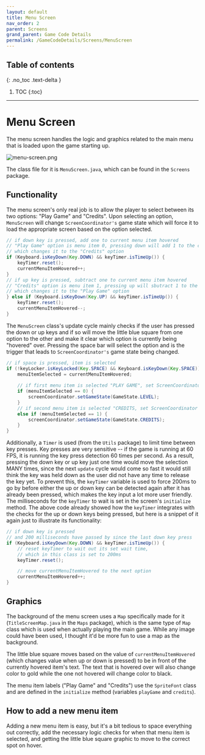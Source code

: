 ```yaml
---
layout: default
title: Menu Screen
nav_order: 2
parent: Screens
grand_parent: Game Code Details
permalink: /GameCodeDetails/Screens/MenuScreen
---
```


## Table of contents
{: .no_toc .text-delta }

1. TOC
{:toc}

---

# Menu Screen

The menu screen handles the logic and graphics related to the main menu that is loaded upon the game starting up.

![menu-screen.png](../../../assets/images/menu-screen.png)

The class file for it is `MenuScreen.java`, which can be found in the `Screens` package.

## Functionality

The menu screen's only real job is to allow the player to select between its two options: "Play Game" and "Credits".
Upon selecting an option, `MenuScreen` will change `ScreenCoordinator's` game state which will force it to load the appropriate screen based on the option selected.

```java
// if down key is pressed, add one to current menu item hovered
// "Play Game" option is menu item 0, pressing down will add 1 to the current menu item hovered, 
// which changes it to the "Credits" option
if (Keyboard.isKeyDown(Key.DOWN) && keyTimer.isTimeUp()) {
    keyTimer.reset();
    currentMenuItemHovered++;
}
// if up key is pressed, subtract one to current menu item hovered
// "Credits" option is menu item 1, pressing up will sbutract 1 to the current menu item hovered, 
// which changes it to the "Play Game" option
} else if (Keyboard.isKeyDown(Key.UP) && keyTimer.isTimeUp()) {
    keyTimer.reset();
    currentMenuItemHovered--;
}
```

The `MenuScreen` class's update cycle mainly checks if the user has pressed the down or up keys and if so will move the little blue square from one
option to the other and make it clear which option is currently being "hovered" over. Pressing the space bar will select the option and is the trigger
that leads to `ScreenCoordinator's` game state being changed.

```java
// if space is pressed, item is selected
if (!keyLocker.isKeyLocked(Key.SPACE) && Keyboard.isKeyDown(Key.SPACE)) {
    menuItemSelected = currentMenuItemHovered;
    
    // if first menu item is selected "PLAY GAME", set ScreenCoordinator game state to LEVEL
    if (menuItemSelected == 0) {
        screenCoordinator.setGameState(GameState.LEVEL);
    }
    // if second menu item is selected "CREDITS, set ScreenCoordinator game state to CREDITS
    else if (menuItemSelected == 1) {
        screenCoordinator.setGameState(GameState.CREDITS);
    }
}
```

Additionally, a `Timer` is used (from the `Utils` package) to limit time between key presses.
Key presses are very sensitive -- if the game is running at 60 FPS, it is running the key press detection 60 times per second.
As a result, pressing the down key or up key just one time would move the selection MANY times, since the next `update` cycle would come so fast it would still think the key was held down as the user did not have any time to release the key yet. 
To prevent this, the `keyTimer` variable is used to force 200ms to go by before either the up or down key can be detected again after it has already been pressed, which makes the key input a lot more user friendly.
The milliseconds for the `keyTimer` to wait is set in the screen's `initialize` method. 
The above code already showed how the `keyTimer` integrates with the checks for the up or down keys being pressed, but here is a snippet of it again just to illustrate its functionality:

```java
// if down key is pressed 
// and 200 milliseconds have passed by since the last down key press
if (Keyboard.isKeyDown(Key.DOWN) && keyTimer.isTimeUp()) {
    // reset keyTimer to wait out its set wait time,
    // which in this class is set to 200ms
    keyTimer.reset(); 

    // move currentMenuItemHovered to the next option
    currentMenuItemHovered++;
}
```

## Graphics

The background of the menu screen uses a `Map` specifically made for it (`TitleScreenMap.java` in the `Maps` package), which is the same type of `Map` class which is used when actually playing the main game. 
While any image could have been used, I thought it'd be more fun to use a map as the background.

The little blue square moves based on the value of `currentMenuItemHovered` (which changes value when up or down is pressed) to be in front of the currently hovered item's text. 
The text that is hovered over will also change color to gold while the one not hovered will change color to black.

The menu item labels ("Play Game" and "Credits") use the `SpriteFont` class and are defined in the `initialize` method (variables `playGame` and `credits`).

## How to add a new menu item

Adding a new menu item is easy, but it's a bit tedious to space everything out correctly, add the necessary logic checks for when that menu item is selected, and getting the little blue square graphic to move to the correct spot on hover.